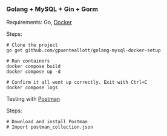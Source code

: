 ### Golang + MySQL + Gin + Gorm 

Requirements: Go, [Docker](https://www.docker.com/)

Steps:

```
# Clone the project
go get github.com/gpuenteallott/golang-mysql-docker-setup

# Run containers
docker compose build
docker compose up -d

# Confirm it all went up correctly. Exit with Ctrl+C
docker compose logs
```

Testing with [Postman](https://www.postman.com) 

Steps:

```
# Download and install Postman
# Import postman_collection.json
```

